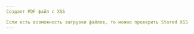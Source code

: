 ```yaml
---
Создает PDF файл с XSS

Если есть возможность загрузки файлов, то можно проверить Stored XSS
---
```

